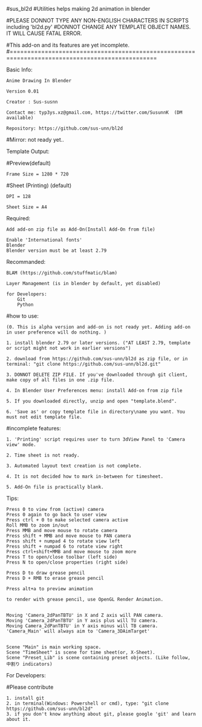 #sus_bl2d
#Utilities helps making 2d animation in blender

#PLEASE DONNOT TYPE ANY NON-ENGLISH CHARACTERS IN SCRIPTS including 'bl2d.py'
#DONNOT CHANGE ANY TEMPLATE OBJECT NAMES. IT WILL CAUSE FATAL ERROR.

#This add-on and its features are yet incomplete.
#================================================================================================

Basic Info:
	
	Anime Drawing In Blender
	
	Version 0.01
	
	Creator : Sus-susnn
	
	Contact me: typ3ys.xz@gmail.com, https://twitter.com/SusunnK  (DM available)
	
	Repository: https://github.com/sus-unn/bl2d
	
	
#Mirror: not ready yet..

	
	
Template Output:

#Preview(default)

	Frame Size = 1280 * 720
	
#Sheet (Printing) (default)

	DPI = 128
	
	Sheet Size = A4
	

Required:

    Add add-on zip file as Add-On(Install Add-On from file)
    
    Enable 'International fonts'
	Blender 
	Blender version must be at least 2.79
    
Recommanded: 

    BLAM (https://github.com/stuffmatic/blam)
    
    Layer Management (is in blender by default, yet disabled)
	
	for Developers:
		Git
		Python

	
#how to use:

	(0. This is alpha version and add-on is not ready yet. Adding add-on in user preference will do nothing. )
	
	1. install blender 2.79 or later versions. ("AT LEAST 2.79, template or script might not work in earlier versions")
	
	2. download from https://github.com/sus-unn/bl2d as zip file, or in terminal: "git clone https://github.com/sus-unn/bl2d.git"
	
	3. DONNOT DELETE ZIP FILE. If you've downloaded through git client, make copy of all files in one .zip file.
	
	4. In Blender User Preferences menu: install Add-on from zip file
	
	5. If you downloaded directly, unzip and open "template.blend".
	
	6. 'Save as' or copy template file in directory\name you want. You must not edit template file.
	
	
#incomplete features:
	
	1. 'Printing' script requires user to turn 3dView Panel to 'Camera view' mode.
	
	2. Time sheet is not ready.
	
	3. Automated layout text creation is not complete.
	
	4. It is not decided how to mark in-between for timesheet.
	
	5. Add-On file is practically blank.
	
	



Tips:

	Press 0 to view from (active) camera
	Press 0 again to go back to user view
	Press ctrl + 0 to make selected camera active
	Roll MMB to zoom in/out
	Press MMB and move mouse to rotate camera
	Press shift + MMB and move mouse to PAN camera
	Press shift + numpad 4 to rotate view left
	Press shift + numpad 6 to rotate view right
	Press ctrl+shift+MMB and move mouse to zoom more
	Press T to open/close toolbar (left side)
	Press N to open/close properties (right side)
	
	Press D to draw grease pencil
	Press D + RMB to erase grease pencil
	
	Press alt+a to preview animation
	
	to render with grease pencil, use OpenGL Render Animation.
	
	
	Moving 'Camera_2dPanTBTU' in X and Z axis will PAN camera. 
	Moving 'Camera_2dPanTBTU' in Y axis plus will TU camera.
	Moving Camera_2dPanTBTU' in Y axis minus will TB camera.
	'Camera_Main' will always aim to 'Camera_3DAimTarget'
	
	
	Scene "Main" is main working space.
	Scene "TimeSheet" is scene for time sheet(or, X-Sheet).
	Scene "Preset_Lib" is scene containing preset objects. (Like follow, 中割り indicators)
	
For Developers:

#Please contribute

	1. install git
	2. in terminal(Windows: Powershell or cmd), type: "git clone https://github.com/sus-unn/bl2d"
	3. if you don't know anything about git, please google 'git' and learn about it.
